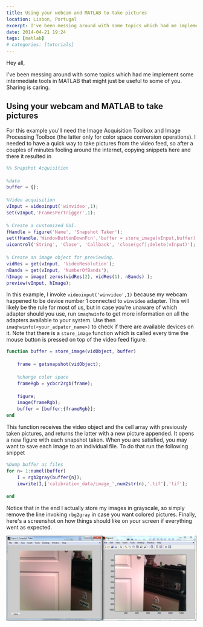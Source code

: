```yaml
---
title: Using your webcam and MATLAB to take pictures
location: Lisbon, Portugal
excerpt: I've been messing around with some topics which had me implement some intermediate tools in MATLAB that might just be useful to some of you. Sharing is caring.
date: 2014-04-21 19:24
tags: [matlab]
# categories: [tutorials]
---
```


Hey all,

I've been messing around with some topics which had me implement some intermediate tools in MATLAB that might just be useful to some of you. Sharing is caring.

## Using your webcam and MATLAB to take pictures

For this example  you'll need the Image Acquisition Toolbox and Image Processing Toolbox (the latter only for color space conversion operations). I needed to have a quick way to take pictures from the video feed, so after a couples of minutes fooling around the internet, copying snippets here and there it resulted in

```matlab
%% Snapshot Acquisition

%data
buffer = {};

%Video acquisition
vInput = videoinput('winvideo',1);
set(vInput,'FramesPerTrigger',1);

% Create a customized GUI.
fHandle = figure('Name', 'Snapshot Taker');
set(fHandle,'WindowButtonDownFcn','buffer = store_image(vInput,buffer);');
uicontrol('String', 'Close', 'Callback', 'close(gcf);delete(vInput)');

% Create an image object for previewing.
vidRes = get(vInput, 'VideoResolution');
nBands = get(vInput, 'NumberOfBands');
hImage = image( zeros(vidRes(2), vidRes(1), nBands) );
preview(vInput, hImage);
```

In this example, I invoke ```videoinput('winvideo',1)``` because my webcam happened to be device number 1 connected to ```winvideo``` adapter. This will likely be the rule for most of us, but in case you're unaware of which adapter should you use, run ```imaqhwinfo``` to get more information on all the adapters available to your system. Use then ```imaqhwinfo(<your_adpator_name>)``` to check if there are available devices on it. 
Note that there is a ```store_image``` function which is called every time the mouse button is pressed on top of the video feed figure.

```matlab
function buffer = store_image(vidObject, buffer)

    frame = getsnapshot(vidObject);
    
    %change color space
    frameRgb = ycbcr2rgb(frame);
    
    figure;
    image(frameRgb);
    buffer = [buffer;{frameRgb}];
end
```

This function receives the video object and the cell array with previously taken pictures, and returns the latter with a new picture appended. It opens a new figure with each snapshot taken. 
When you are satisfied, you may want to save each image to an individual file. To do that run the following snippet

```matlab
%Dump buffer as files
for n= 1:numel(buffer)
    I = rgb2gray(buffer{n});
    imwrite(I,['calibration_data/image_',num2str(n),'.tif'],'tif');

end
```

Notice that in the end I actually store my images in grayscale, so simply remove the line invoking ```rbg2gray``` in case you want colored pictures. Finally, here's a screenshot on how things should like on your screen if everything went as expected.

![](/assets/images/posts/sstaker.jpg)
